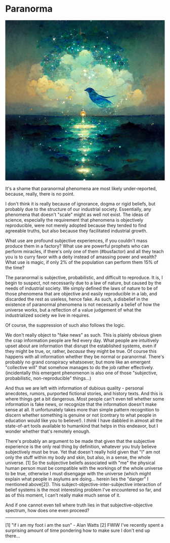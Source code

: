 # Paranorma

![image](./images/paranormal.jpg)

It's a shame that paranormal phenomena are most likely under-reported, because, really, there is no point.

I don't think it is really because of ignorance, dogma or rigid beliefs, but probably due to the structure of our industrial society.   Essentially, any phenomena that doesn't "scale" might as well not exist. The ideas of science, especially the requirement that phenomena is objectively reproducible, were not merely adopted because they tended to find agreeable truths, but also because they facilitated industrial growth.

What use are profound subjective experiences, if you couldn't mass produce them in a factory? What use are powerful prophets who can perform miracles, if there's only one of them (#busfactor) and all they teach you is to curry favor with a deity instead of amassing power and wealth? What use is magic, if only 2% of the population can perform them 15% of the time?

The paranormal is subjective, probabilistic, and difficult to reproduce. It is, I begin to suspect, not necessarily due to a law of nature, but caused by the needs of industrial society. We simply defined the laws of nature to be of those phenomena that are objective and easily reproducible in a lab, and discarded the rest as useless, hence fake. As such, a disbelief in the existence of paranormal phenomena is not necessarily a belief of how the universe works, but a reflection of a value judgement of what the industrialized society we live in requires.

Of course, the suppression of such also follows the logic.

We don't really object to "fake news" as such. This is plainly obvious given the crap information people are fed every day. What people are intuitively upset about are information that disrupt the established systems, even if they might be true, or, rather, *because* they might be true. Of course this happens with all information whether they be normal or paranormal. There's probably no grand conspiracy whatsoever, but more like an emergent "collective will" that somehow manages to do the job rather effectively. (incidentally this emergent phenomenon is also one of those "subjective, probabilistic, non-reproducible" things...)

And thus we are left with information of dubious quality - personal anecdotes, rumors, purported fictional stories, and history texts. And this is where things get a bit dangerous. Most people can't even tell whether some information is fake news, or recognize that the information doesn't make sense at all. It unfortunately takes more than simple pattern recognition to discern whether something is genuine or not (contrary to what people in education would like you to believe!). I *think* I have dabbled in almost all the state-of-art tools available to humankind that helps in this endeavor, but I wonder whether that's remotely enough.

There's probably an argument to be made that given that the subjective experience is the only real thing by definition, whatever you truly believe subjectively must be true. Yet that doesn't really hold given that "I" am not only the stuff within my body and skin, but also, in a sense, the whole universe. [1] So the subjective beliefs associated with "me" the physical human person must be compatible with the workings of the whole universe to be true, otherwise I must disengage with the universe (which might explain what people in asylums are doing... herein lies the "danger" I mentioned above[2]). This subject-objective-inter-subjective interaction of belief systems is the most interesting problem I've encountered so far, and as of this moment, I can't really make much sense of it.

And if one cannot even tell where truth lies in that subjective-objective spectrum, how does one even proceed?

---

[1] "if i am my foot i am the sun" - Alan Watts
[2] FWIW I've recently spent a surprising amount of time pondering how to make sure I don't end up there...
